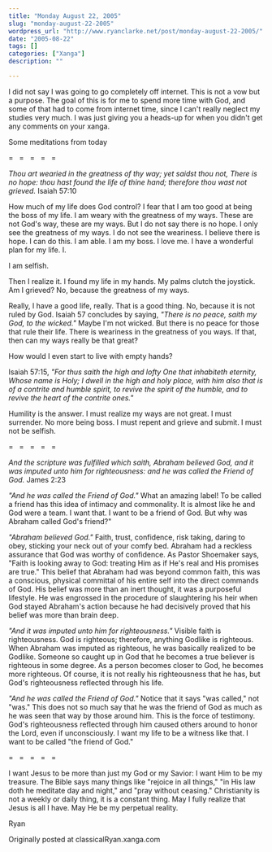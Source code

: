 ```yaml
---
title: "Monday August 22, 2005"
slug: "monday-august-22-2005"
wordpress_url: "http://www.ryanclarke.net/post/monday-august-22-2005/"
date: "2005-08-22"
tags: []
categories: ["Xanga"]
description: ""

---
```


I did not say I was going to go completely off internet. This is not a vow but a purpose. The goal of this is for me to spend more time with God, and some of that had to come from internet time, since I can't really neglect my studies very much. I was just giving you a heads-up for when you didn't get any comments on your xanga.

Some meditations from today

=   =   =   =   =

*Thou art wearied in the greatness of thy way; yet saidst thou not, There is no hope:
 thou hast found the life of thine hand; therefore thou wast not grieved.*
Isaiah 57:10

How much of my life does God control? I fear that I am too good at being the boss of my life. I am weary with the greatness of my ways. These are not God's way, these are my ways. But I do not say there is no hope. I only see the greatness of my ways. I do not see the weariness. I believe there is hope. I can do this. I am able. I am my boss. I love me. I have a wonderful plan for my life. I.

I am selfish.

Then I realize it. I found my life in my hands. My palms clutch the joystick. Am I grieved? No, because the greatness of my ways.

Really, I have a good life, really. That is a good thing. No, because it is not ruled by God. Isaiah 57 concludes by saying, *"There is no peace, saith my God, to the wicked."* Maybe I'm not wicked. But there is no peace for those that rule their life. There is weariness in the greatness of you ways. If that, then can my ways really be that great?

How would I even start to live with empty hands?

Isaiah 57:15, *"For thus saith the high and lofty One that inhabiteth eternity, Whose name is Holy; I dwell in the high and holy place, with him also that is of a contrite and humble spirit, to revive the spirit of the humble, and to revive the heart of the contrite ones."*

Humility is the answer. I must realize my ways are not great. I must surrender. No more being boss. I must repent and grieve and submit. I must not be selfish.

=   =   =   =   =

*And the scripture was fulfilled which saith, Abraham believed God, and it was imputed
 unto him for righteousness: and he was called the Friend of God.*
James 2:23

*"And he was called the Friend of God."* What an amazing label! To be called a friend has this idea of intimacy and commonality. It is almost like he and God were a team. I want that. I want to be a friend of God. But why was Abraham called God's friend?"

*"Abraham believed God."* Faith, trust, confidence, risk taking, daring to obey, sticking your neck out of your comfy bed. Abraham had a reckless assurance that God was worthy of confidence. As Pastor Shoemaker says, "Faith is looking away to God: treating Him as if He's real and His promises are true." This belief that Abraham had was beyond common faith, this was a conscious, physical committal of his entire self into the direct commands of God. His belief was more than an inert thought, it was a purposeful lifestyle. He was engrossed in the procedure of slaughtering his heir when God stayed Abraham's action because he had decisively proved that his belief was more than brain deep.

*"And it was imputed unto him for righteousness."* Visible faith is righteousness. God is righteous; therefore, anything Godlike is righteous. When Abraham was imputed as righteous, he was basically realized to be Godlike. Someone so caught up in God that he becomes a true believer is righteous in some degree. As a person becomes closer to God, he becomes more righteous. Of course, it is not really his righteousness that he has, but God's righteousness reflected through his life.

*"And he was called the Friend of God."* Notice that it says "was called," not "was." This does not so much say that he was the friend of God as much as he was seen that way by those around him. This is the force of testimony. God's righteousness reflected through him caused others around to honor the Lord, even if unconsciously. I want my life to be a witness like that. I want to be called "the friend of God."

=   =   =   =   =

I want Jesus to be more than just my God or my Savior: I want Him to be my treasure. The Bible says many things like "rejoice in all things," "in His law doth he meditate day and night," and "pray without ceasing." Christianity is not a weekly or daily thing, it is a constant thing. May I fully realize that Jesus is all I have. May He be my perpetual reality.

Ryan

Originally posted at classicalRyan.xanga.com

